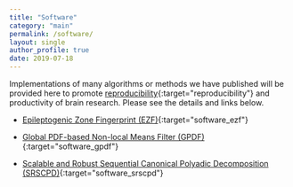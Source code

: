 ```yaml
---
title: "Software"
category: "main"
permalink: /software/
layout: single
author_profile: true
date: 2019-07-18
---
```


Implementations of many algorithms or methods we have published will be provided here to promote [reproducibility](https://ieeexplore.ieee.org/document/4815541/){:target="reproducibility"} and productivity of brain research. Please see the details and links below.

* [Epileptogenic Zone Fingerprint (EZF)](/software/EZ_Fingerprint/ezf_main){:target="software_ezf"}

* [Global PDF-based Non-local Means Filter (GPDF)](/software/GPDF/gpdf_main){:target="software_gpdf"}

* [Scalable and Robust Sequential Canonical Polyadic Decomposition (SRSCPD)](/software/SRSCPD_ALS/srscpd_als_main){:target="software_srscpd"}
